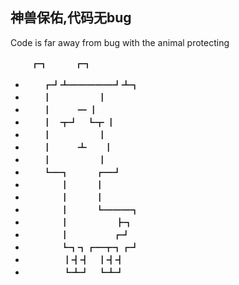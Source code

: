 ## 神兽保佑,代码无bug
Code is far away from bug with the animal protecting

  　　  ┏┓　　　┏┓
 * 　　┏┛┻━━━━━┛┻┓
 * 　　┃　　　　　 ┃
 * 　　┃　　　━   ┃
 * 　　┃　┳┛　┗┳  ┃
 * 　　┃　　　　　 ┃
 * 　　┃　　　┻　　┃
 * 　　┃　　　　　 ┃
 * 　　┗━┓　　　┏━┛
 * 　　　　┃　　　┃   
 * 　　　　┃　　　┃
 * 　　　　┃　　　┗━━━┓
 * 　　　　┃　　　　　 ┣┓
 * 　　　　┃　　　　　┏┛
 * 　　　　┗┓┓┏━┳┓┏┛
 * 　　　　 ┃┫┫　┃┫┫
 * 　　　　 ┗┻┛　┗┻┛

